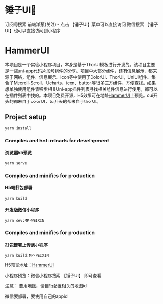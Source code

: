 # 锤子UI🔨

订阅号搜索 前端洋葱(关注) - 点击 【锤子UI】菜单可以直接访问
微信搜索 【锤子UI】也可以直接访问到小程序

# HammerUI

本项目是一个实验小程序项目，本身是基于ThorUI模板进行开发的。该项目主要是一些uni-app代码片段和组件的分享。项目中大部分组件，还有信息展示，都来源于网络，组件、信息展示、icon等中使用了ColorUI、ThorUI，UniUI组件、集合了Mecroll-Scroll、Ucharts、icon、button等很多三方组件，方便查找。如果想单独使用组件请移步相关Uni-app插件列表寻找相关组件信息进行使用，都可以在插件列表中找的。本项目免费开源，H5效果可在地址[HammerUI]('https://algate.github.io/HammerUI/')上预览。cui开头的都来自于colorUI，tui开头的都来自于thorUI。

## Project setup
```
yarn install
```

### Compiles and hot-reloads for development
#### 浏览器h5预览
```
yarn serve
```

### Compiles and minifies for production
#### H5端打包部署
```
yarn build
```
#### 开发版微信小程序
```
yarn dev:MP-WEIXIN
```

### Compiles and minifies for production
#### 打包部署上传到小程序
```
yarn build:MP-WEIXIN
```

H5预览地址：[HammerUI](https://algate.github.io/HammerUI/)

小程序预览：微信小程序搜索 【锤子UI】 即可查看

注意：
要用地图，请自行配置相关的地图id

微信要部署，要使用自己的appid
